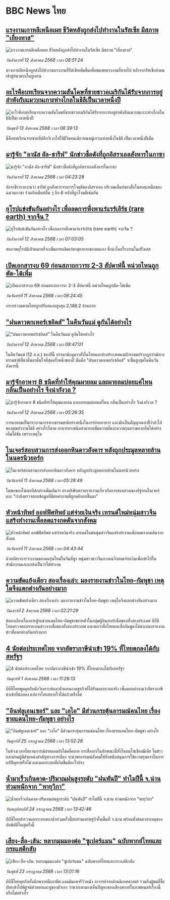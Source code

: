 # BBC News ไทย## [แรงงานเกาหลีเหนือเผย ชีวิตหลังถูกส่งไปทำงานในรัสเซีย มีสภาพ "เยี่ยงทาส"](https://www.bbc.com/thai/articles/cqxgzren8qxo?at_medium=RSS&at_campaign=rss?at_campaign=githubrss)![แรงงานเกาหลีเหนือเผย ชีวิตหลังถูกส่งไปทำงานในรัสเซีย มีสภาพ "เยี่ยงทาส"](https://ichef.bbci.co.uk/ace/ws/240/cpsprodpb/116a/live/21750250-7690-11f0-a20f-3b86f375586a.png)_วันอังคารที่ 12 สิงหาคม 2568 เวลา 08:51:24_ชาวเกาหลีเหนือถูกส่งไปทำงานแรงงานที่รัสเซียเพิ่มขึ้นเพื่อชดเชยแรงงานที่หายไป หลังจากรัสเซียส่งคนเข้าสู่สนามรบในยูเครน## [อะไรคือบทเรียนจากความสันโดษที่ชายชาวอเมริกันได้รับจากการอยู่ลำพังกับแมวบนเกาะห่างไกลในชิลีเป็นเวลาหนึ่งปี](https://www.bbc.com/thai/articles/c3ez737z2npo?at_medium=RSS&at_campaign=rss?at_campaign=githubrss)![อะไรคือบทเรียนจากความสันโดษที่ชายชาวอเมริกันได้รับจากการอยู่ลำพังกับแมวบนเกาะห่างไกลในชิลีเป็นเวลาหนึ่งปี](https://ichef.bbci.co.uk/ace/ws/240/cpsprodpb/af09/live/259d6280-72af-11f0-a0d2-e3caada09ed7.jpg)_วันพุธที่ 13 สิงหาคม 2568 เวลา 06:39:13_นี่คือบทเรียนจากชายที่ปลีกวิเวกไปใช้ชีวิตคนเดียวบนหมู่เกาะแห่งหนึ่งในชิลี เป็นเวลาหนึ่งปีเต็ม## [มารู้จัก "อานัส อัล-ชารีฟ" นักข่าวชื่อดังที่ถูกอิสราเอลสังหารในกาซา](https://www.bbc.com/thai/articles/c4gl7dzk8n1o?at_medium=RSS&at_campaign=rss?at_campaign=githubrss)![มารู้จัก "อานัส อัล-ชารีฟ" นักข่าวชื่อดังที่ถูกอิสราเอลสังหารในกาซา](https://ichef.bbci.co.uk/ace/ws/240/cpsprodpb/ea06/live/3af4fc30-76fe-11f0-8071-1788c7e8ae0e.jpg)_วันอังคารที่ 12 สิงหาคม 2568 เวลา 04:23:28_อัลจาซีรารายงานว่า ชารีฟ ถูกสังหารจากการโจมตีของอิสราเอล บริเวณเต็นท์ของสื่อในตอนเหนือของฉนวนกาซา ร่วมกับเต็นท์อื่น ๆ อีก 6 หลังที่ถูกโจมตีเช่นกัน## [ยุโรปแข่งขันกันอย่างไร เพื่อลดการพึ่งพาแร่แรร์เอิร์ธ (rare earth) จากจีน ?](https://www.bbc.com/thai/articles/cy85k8nd7jmo?at_medium=RSS&at_campaign=rss?at_campaign=githubrss)![ยุโรปแข่งขันกันอย่างไร เพื่อลดการพึ่งพาแร่แรร์เอิร์ธ (rare earth) จากจีน ?](https://ichef.bbci.co.uk/ace/ws/240/cpsprodpb/04fd/live/a1e5b770-60bc-11f0-b5c5-012c5796682d.jpg)_วันอังคารที่ 12 สิงหาคม 2568 เวลา 07:03:05_สหภาพยุโรปมีเป้าหมายที่จะเพิ่มการผลิตแร่ธาตุหายากของตนเอง ซึ่งนำโดยโรงงานในฝรั่งเศส## [เปิดเอกสารงบ 69 ก่อนสภาถกวาระ 2-3 สัปดาห์นี้ หน่วยไหนถูกตัด-ได้เพิ่ม](https://www.bbc.com/thai/articles/cy5ppqp6gyno?at_medium=RSS&at_campaign=rss?at_campaign=githubrss)![เปิดเอกสารงบ 69 ก่อนสภาถกวาระ 2-3 สัปดาห์นี้ หน่วยไหนถูกตัด-ได้เพิ่ม](https://ichef.bbci.co.uk/ace/ws/240/cpsprodpb/a990/live/1b90e120-767b-11f0-8cce-85ad8ee5156e.jpg)_วันจันทร์ที่ 11 สิงหาคม 2568 เวลา 06:24:45_กระทรวงมหาดไทยถูกปรับลดงบสูงสุด 2,148.2 ล้านบาท## ["ฝนดาวตกเพอร์เซอิดส์" ในคืนวันแม่ ดูกันได้อย่างไร](https://www.bbc.com/thai/articles/c206em33g60o?at_medium=RSS&at_campaign=rss?at_campaign=githubrss)!["ฝนดาวตกเพอร์เซอิดส์" ในคืนวันแม่ ดูกันได้อย่างไร](https://ichef.bbci.co.uk/ace/ws/240/cpsprodpb/2e30/live/dc310780-37be-11f0-96c3-cf669419a2b0.jpg)_วันอังคารที่ 12 สิงหาคม 2568 เวลา 08:47:01_ในคืนวันแม่ (12 ส.ค.) ของปีนี้ บรรดานักดูดาวทั้งในไทยและต่างประเทศคงเฝ้ารอชมปรากฏการณ์ทางธรรมชาติที่น่าตื่นตาตื่นใจที่สุดครั้งหนึ่งของปี นั่นคือ "ฝนดาวตกเพอร์เซอิดส์" จะขึ้นสูงสุดในคืนวันอังคารนี้## [มารู้จักอาหาร 8 ชนิดที่ทำให้คุณผายลม และผายลมบ่อยแค่ไหน กลิ่นเป็นอย่างไร จึงน่ากังวล ?](https://www.bbc.com/thai/articles/c5y0pdzx08po?at_medium=RSS&at_campaign=rss?at_campaign=githubrss)![มารู้จักอาหาร 8 ชนิดที่ทำให้คุณผายลม และผายลมบ่อยแค่ไหน กลิ่นเป็นอย่างไร จึงน่ากังวล ?](https://ichef.bbci.co.uk/ace/ws/240/cpsprodpb/4c3c/live/4e755450-6324-11f0-bd40-3b148bc1feb0.jpg)_วันอังคารที่ 12 สิงหาคม 2568 เวลา 05:26:35_การผายลมเป็นกระบวนการทางธรรมชาติอย่างหนึ่งในการย่อยอาหาร และมักเป็นสัญญาณบ่งชี้ว่าลำไส้ของคุณทำงานได้ดี อย่างไรก็ตาม อาหารบางชนิดสามารถเพิ่มความถี่และความรุนแรงของกลิ่นได้อย่างเห็นได้ชัด เพราะเหตุใด## [ไนเจอร์สอบสวนการส่งออกหินดาวอังคาร หลังถูกประมูลหลายล้านในนครนิวยอร์ก](https://www.bbc.com/thai/articles/c5yp719w5keo?at_medium=RSS&at_campaign=rss?at_campaign=githubrss)![ไนเจอร์สอบสวนการส่งออกหินดาวอังคาร หลังถูกประมูลหลายล้านในนครนิวยอร์ก](https://ichef.bbci.co.uk/ace/ws/240/cpsprodpb/ee1c/live/e7055a20-7216-11f0-af20-030418be2ca5.jpg)_วันจันทร์ที่ 11 สิงหาคม 2568 เวลา 05:28:49_โฆษกของโซเธอบีส์กล่าวเพิ่มเติมว่า ทางบริษัททราบรายงานเกี่ยวกับการสอบสวนของรัฐบาลไนเจอร์ และ "กำลังตรวจสอบข้อมูลที่มีต่อคำถามที่ถูกหยิบยกขึ้นมา"## [หัวหน้าทิพย์ ออฟฟิศทิพย์ แต่จ่ายเงินจริง เทรนด์ใหม่หนุ่มสาวจีนแสร้งทำงานเพื่อลดแรงกดดันจากสังคม](https://www.bbc.com/thai/articles/c1w83290n89o?at_medium=RSS&at_campaign=rss?at_campaign=githubrss)![หัวหน้าทิพย์ ออฟฟิศทิพย์ แต่จ่ายเงินจริง เทรนด์ใหม่หนุ่มสาวจีนแสร้งทำงานเพื่อลดแรงกดดันจากสังคม](https://ichef.bbci.co.uk/ace/ws/240/cpsprodpb/c944/live/c5cf4a40-72bc-11f0-af20-030418be2ca5.jpg)_วันจันทร์ที่ 11 สิงหาคม 2568 เวลา 04:43:44_ด้วยอัตราการว่างงานของคนรุ่นใหม่ในจีนที่สูง หนุ่มสาวชาวจีนบางคนจึงยอมจ่ายเงินเพื่อเข้าไปในสำนักงานและแกล้งเป็นว่าได้ทำงาน## [ความขัดแย้งเดียว สองเรื่องเล่า: มองรายงานข่าวในไทย-กัมพูชา เหตุใดจึงแตกต่างกันอย่างมาก](https://www.bbc.com/thai/articles/ckgj9nj8q2yo?at_medium=RSS&at_campaign=rss?at_campaign=githubrss)![ความขัดแย้งเดียว สองเรื่องเล่า: มองรายงานข่าวในไทย-กัมพูชา เหตุใดจึงแตกต่างกันอย่างมาก](https://ichef.bbci.co.uk/ace/ws/240/cpsprodpb/c720/live/35ac2d10-6f48-11f0-af20-030418be2ca5.jpg)_วันเสาร์ที่ 2 สิงหาคม 2568 เวลา 02:21:29_ข้อถกเถียงเรื่องการสู้รบชายแดนไทย-กัมพูชาขยายตัวในกลุ่มผู้อินเทอร์เน็ตของทั้งสองประเทศ บีบีซีไทยตรวจสอบรายงานข่าวจากสื่อของทั้งสองประเทศ และพบว่าสื่อไทยและสื่อกัมพูชาได้นำเสนอรายงานข่าวที่แตกต่างกันอย่างมาก## [4 นัยต่อประเทศไทย จากอัตราภาษีนำเข้า 19% ที่ไทยตกลงได้กับสหรัฐฯ](https://www.bbc.com/thai/articles/c93982k10k5o?at_medium=RSS&at_campaign=rss?at_campaign=githubrss)![4 นัยต่อประเทศไทย จากอัตราภาษีนำเข้า 19% ที่ไทยตกลงได้กับสหรัฐฯ](https://ichef.bbci.co.uk/ace/ws/240/cpsprodpb/c593/live/72a04090-6ebb-11f0-af20-030418be2ca5.jpg)_วันศุกร์ที่ 1 สิงหาคม 2568 เวลา 11:28:13_บีบีซีไทยพูดคุยกับนักวิเคราะห์และตัวแทนภาคธุรกิจที่ได้รับผลกระทบจริง เพื่อตอบคำถามว่าอัตราภาษีนำเข้าที่น้อยลง แปลว่าไทยสบายใจได้แล้วหรือไม่## ["อินฟลูเอนเซอร์" และ "เอไอ" มีส่วนกระตุ้นอารมณ์คนไทย เรื่องชายแดนไทย-กัมพูชา อย่างไร](https://www.bbc.com/thai/articles/cj0m0d7gm88o?at_medium=RSS&at_campaign=rss?at_campaign=githubrss)!["อินฟลูเอนเซอร์" และ "เอไอ" มีส่วนกระตุ้นอารมณ์คนไทย เรื่องชายแดนไทย-กัมพูชา อย่างไร](https://ichef.bbci.co.uk/ace/ws/240/cpsprodpb/f22e/live/76f14110-695e-11f0-89ea-4d6f9851f623.jpg)_วันศุกร์ที่ 25 กรกฎาคม 2568 เวลา 13:52:28_ในห้วงเวลาที่สถานการณ์ชายแดนยังไม่คลี่คลาย การสื่อสารในลักษณะนี้ทั้งในบนโซเชียลมีเดีย ในข่าว และผ่านผู้มีตำแหน่งสำคัญทางการเมือง จะนำพาอารมณ์สังคมให้ยิ่งสนับสนุนการใช้ความรุนแรงในการแก้ปัญหาหรือไม่ และผลกระทบที่เกิดขึ้นมีอะไรบ้าง## [น้ำมาเร็วเกินคาด-ปริมาณฝนสูงระดับ "ฝนพันปี" ทำไมปีนี้ จ.น่าน ท่วมหนักจาก "พายุวิภา"](https://www.bbc.com/thai/articles/c3ene8x44yno?at_medium=RSS&at_campaign=rss?at_campaign=githubrss)![น้ำมาเร็วเกินคาด-ปริมาณฝนสูงระดับ "ฝนพันปี" ทำไมปีนี้ จ.น่าน ท่วมหนักจาก "พายุวิภา"](https://ichef.bbci.co.uk/ace/ws/240/cpsprodpb/6acf/live/6eba5ce0-68b2-11f0-af20-030418be2ca5.jpg)_วันพฤหัสบดีที่ 24 กรกฎาคม 2568 เวลา 13:42:46_บีบีซีไทยสำรวจผลกระทบของน้ำท่วมครั้งนี้ต่อย่านเศรษฐกิจในพื้นที่ จ.น่าน พร้อมทั้งค้นหาสาเหตุของภัยพิบัติใหญ่ครั้งนี้## [เสียง-สื่อ-เส้น: หลากมุมมองต่อ "ซูเปอร์แมน" ฉบับพากย์ไทยและกระแสตีกลับ](https://www.bbc.com/thai/articles/cvgnj92pnlxo?at_medium=RSS&at_campaign=rss?at_campaign=githubrss)![เสียง-สื่อ-เส้น: หลากมุมมองต่อ "ซูเปอร์แมน" ฉบับพากย์ไทยและกระแสตีกลับ](https://ichef.bbci.co.uk/ace/ws/240/cpsprodpb/bb38/live/df77d270-663f-11f0-89ea-4d6f9851f623.jpg)_วันพุธที่ 23 กรกฎาคม 2568 เวลา 13:01:16_บีบีซีไทยคุยกับทั้งนักพากย์มืออาชีพ แอดมินเพจรีวิวหนัง อาจารย์จากด้านนิเทศศาสตร์ รวมถึงผู้ชมที่ซื้อบัตรเข้าไปพิสูจน์ด้วยตาและหูของตัวเอง ว่าพวกเขามองเห็นปัญหาของเสียงพากย์ในภาพยนตร์เรื่องนี้หรือไม่อย่างไร